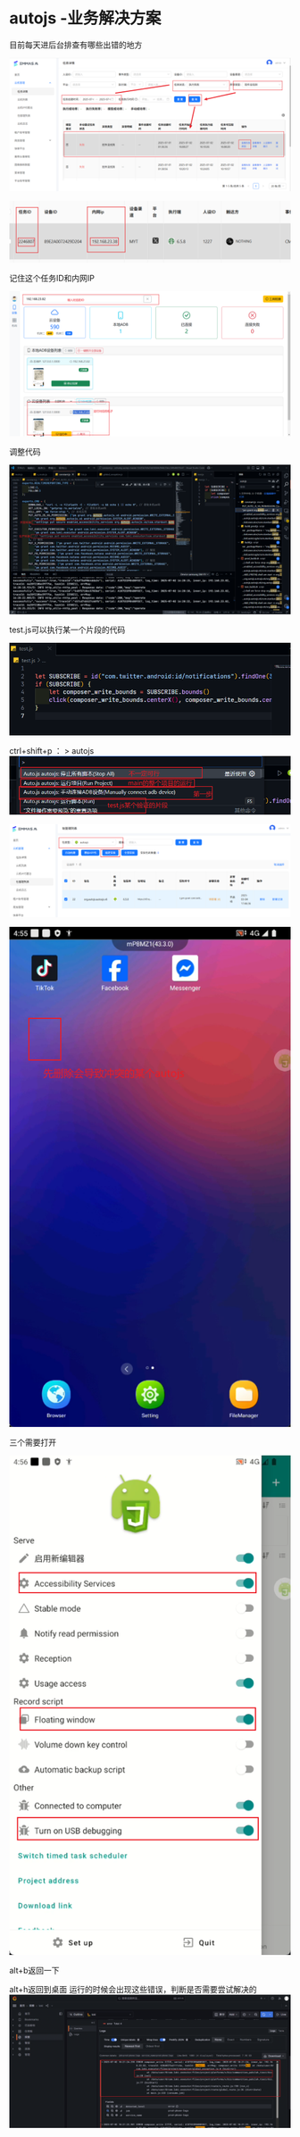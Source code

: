 # autojs -业务解决方案

目前每天进后台排查有哪些出错的地方

![image-20250702164011175](./image/autojs/image-20250702164011175.png)

![image-20250702164101647](./image/autojs/image-20250702164101647.png)

记住这个任务ID和内网IP

![image-20250702164221271](./image/autojs/image-20250702164221271.png)

调整代码

![image-20250702164620673](./image/autojs/image-20250702164620673.png)

test.js可以执行某一个片段的代码

![image-20250702164829007](./image/autojs/image-20250702164829007.png)

ctrl+shift+p ： > autojs
![image-20250702165146918](./image/autojs/image-20250702165146918.png)

![image-20250702165237595](./image/autojs/image-20250702165237595.png)

![image-20250702165605019](./image/autojs/image-20250702165605019.png)

三个需要打开

![image-20250702165633995](./image/autojs/image-20250702165633995.png)

alt+b返回一下

alt+h返回到桌面
运行的时候会出现这些错误，判断是否需要尝试解决的![image-20250702165755573](./image/autojs/image-20250702165755573.png)